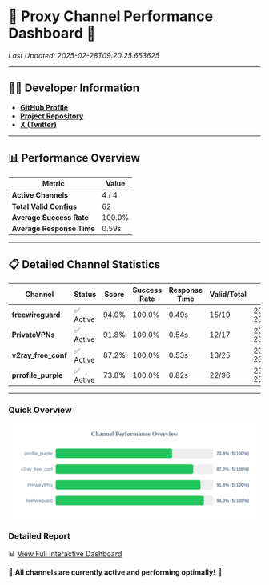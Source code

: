 # 🌟 Proxy Channel Performance Dashboard 🌟

_Last Updated: 2025-02-28T09:20:25.653625_

---

## 👩‍💻 Developer Information

- **[GitHub Profile](https://github.com/4n0nymou3)**  
- **[Project Repository](https://github.com/4n0nymou3/multi-proxy-config-fetcher)**  
- **[X (Twitter)](https://x.com/4n0nymou3)**  

---

## 📊 Performance Overview

| Metric                | Value       |
|-----------------------|-------------|
| **Active Channels**   | 4 / 4       |
| **Total Valid Configs** | 62          |
| **Average Success Rate** | 100.0%      |
| **Average Response Time** | 0.59s       |

---

## 📋 Detailed Channel Statistics

| Channel          | Status     | Score  | Success Rate | Response Time | Valid/Total | Last Success               |
|------------------|------------|--------|--------------|---------------|-------------|----------------------------|
| **freewireguard**  | ✅ Active  | 94.0%  | 100.0% | 0.49s         | 15/19       | 2025-02-28T09:20:25.651751 |
| **PrivateVPNs**  | ✅ Active  | 91.8%  | 100.0% | 0.54s         | 12/17       | 2025-02-28T09:20:25.130980 |
| **v2ray_free_conf**  | ✅ Active  | 87.2%  | 100.0% | 0.53s         | 13/25       | 2025-02-28T09:20:24.555858 |
| **prrofile_purple**  | ✅ Active  | 73.8%  | 100.0% | 0.82s         | 22/96       | 2025-02-28T09:20:23.992732 |

---

### Quick Overview
<div align="center">
  <a href="https://raw.githubusercontent.com/nullluser/NullRepo/refs/heads/main/assets/channel_stats_chart.svg">
    <img src="https://raw.githubusercontent.com/nullluser/NullRepo/refs/heads/main/assets/channel_stats_chart.svg" alt="Source Performance Statistics" width="800">
  </a>
</div>

### Detailed Report
📊 [View Full Interactive Dashboard](https://htmlpreview.github.io/?https://github.com/nullluser/NullRepo/blob/main/assets/performance_report.html)

🎉 **All channels are currently active and performing optimally!** 🎉
